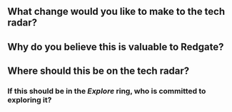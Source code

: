 ## What change would you like to make to the tech radar?

## Why do you believe this is valuable to Redgate?

## Where should this be on the tech radar?

### If this should be in the _Explore_ ring, who is committed to exploring it?